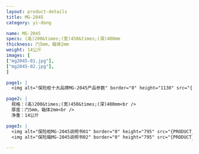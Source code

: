 ```yaml
---
layout: product-details
title: MG-2045
category: yi-dong

name: MG-2045
specs: (高)200&times;(宽)450&times;(深)400mm
thickness: 门5mm，箱体2mm
weight: 14公斤
images: [
["mg2045-01.jpg"],
["mg2045-02.jpg"],
]

page1: |
  <img alt="保险柜十大品牌MG-2045产品参数" border="0" height="1130" src="{PRODUCT_IMAGES}products/twcps1.jpg" width="538" />

page2: |
  规格：(高)200&times;(宽)450&times;(深)400mm<br />
  厚度：门5mm，箱体2mm<br />
  净重：14公斤

page3: |
  <img alt="保险柜MG-2045说明书01" border="0" height="795" src="{PRODUCT_IMAGES}products/mi-2045mg2045-sm01.jpg" width="538" /><br />
  <img alt="保险箱MG-2045说明书02" border="0" height="795" src="{PRODUCT_IMAGES}products/mi-2045mg2045-sm02.jpg" width="538" />

---
```

